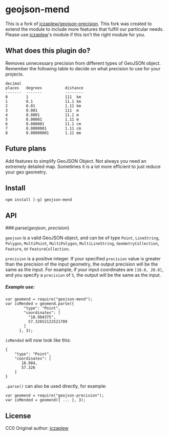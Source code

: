 # geojson-mend
This is a fork of [jczaplew/geojson-precision](https://github.com/jczaplew/geojson-precision). This fork was created to extend the module to include more features that fulfill our particular needs. Please use [jczaplew](https://github.com/jczaplew)'s module if this isn't the right module for you. 


## What does this plugin do?
Removes unnecessary precision from different types of GeoJSON object. Remember the following table to decide on what precision to use for your projects.

````
decimal
places   degrees          distance
-------  -------          --------
0        1                111  km
1        0.1              11.1 km
2        0.01             1.11 km
3        0.001            111  m
4        0.0001           11.1 m
5        0.00001          1.11 m
6        0.000001         11.1 cm
7        0.0000001        1.11 cm
8        0.00000001       1.11 mm
````

## Future plans
Add features to simplify GeoJSON Object. Not always you need an extremely detailed map. Sometimes it is a lot more efficient to just reduce your geo geometry.


## Install

````
npm install [-g] geojson-mend
````


## API


###.parse(*geojson*, *precision*)

````geojson```` is a valid GeoJSON object, and can be of type ````Point````, ````LineString````, ````Polygon````, ````MultiPoint````, ````MultiPolygon````, ````MultiLineString````, ````GeometryCollection````, ````Feature````, or ````FeatureCollection````.

````precision```` is a positive integer. If your specified ````precision```` value is greater than the precision of the input geometry, the output precision will be the same as the input. For example, if your input coordinates are ````[10.0, 20.0]````, and you specify a ````precision```` of ````5````, the output will be the same as the input. 

 
##### Example use:

````
var geomend = require("geojson-mend");
var isMended = geomend.parse({
        "type": "Point",
        "coordinates": [
          "18.984375",
          57.32652122521709
        ]
      }, 3);

````

````isMended```` will now look like this:

````
{
    "type": "Point",
    "coordinates": [
       18.984,
       57.326
    ]
}
````

 ````.parse()```` can also be used directly, for example:
 
 ````
var geomend = require("geojson-precision");
var isMended = geomend({ ... }, 3);

````


## License
CC0
Original author: [jczaplew](https://github.com/jczaplew)